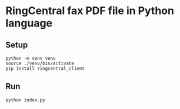# RingCentral fax PDF file in Python language

## Setup

```
python -m venv venv
source ./venv/bin/activate
pip install ringcentral_client
```

## Run

```
python index.py
```
